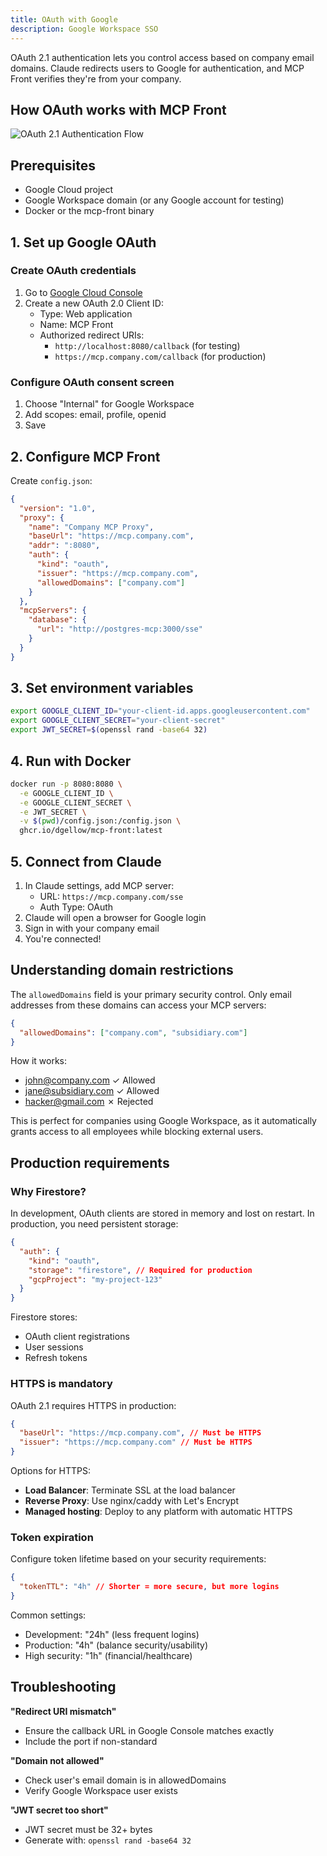 ```yaml
---
title: OAuth with Google
description: Google Workspace SSO
---
```


OAuth 2.1 authentication lets you control access based on company email domains. Claude redirects users to Google for authentication, and MCP Front verifies they're from your company.

## How OAuth works with MCP Front

![OAuth 2.1 Authentication Flow](/mcp-front/oauth-flow.svg)

## Prerequisites

- Google Cloud project
- Google Workspace domain (or any Google account for testing)
- Docker or the mcp-front binary

## 1. Set up Google OAuth

### Create OAuth credentials

1. Go to [Google Cloud Console](https://console.cloud.google.com)
2. Create a new OAuth 2.0 Client ID:
   - Type: Web application
   - Name: MCP Front
   - Authorized redirect URIs:
     - `http://localhost:8080/callback` (for testing)
     - `https://mcp.company.com/callback` (for production)

### Configure OAuth consent screen

1. Choose "Internal" for Google Workspace
2. Add scopes: email, profile, openid
3. Save

## 2. Configure MCP Front

Create `config.json`:

```json
{
  "version": "1.0",
  "proxy": {
    "name": "Company MCP Proxy",
    "baseUrl": "https://mcp.company.com",
    "addr": ":8080",
    "auth": {
      "kind": "oauth",
      "issuer": "https://mcp.company.com",
      "allowedDomains": ["company.com"]
    }
  },
  "mcpServers": {
    "database": {
      "url": "http://postgres-mcp:3000/sse"
    }
  }
}
```

## 3. Set environment variables

```bash
export GOOGLE_CLIENT_ID="your-client-id.apps.googleusercontent.com"
export GOOGLE_CLIENT_SECRET="your-client-secret"
export JWT_SECRET=$(openssl rand -base64 32)
```

## 4. Run with Docker

```bash
docker run -p 8080:8080 \
  -e GOOGLE_CLIENT_ID \
  -e GOOGLE_CLIENT_SECRET \
  -e JWT_SECRET \
  -v $(pwd)/config.json:/config.json \
  ghcr.io/dgellow/mcp-front:latest
```

## 5. Connect from Claude

1. In Claude settings, add MCP server:
   - URL: `https://mcp.company.com/sse`
   - Auth Type: OAuth
2. Claude will open a browser for Google login
3. Sign in with your company email
4. You're connected!

## Understanding domain restrictions

The `allowedDomains` field is your primary security control. Only email addresses from these domains can access your MCP servers:

```json
{
  "allowedDomains": ["company.com", "subsidiary.com"]
}
```

How it works:

- john@company.com ✓ Allowed
- jane@subsidiary.com ✓ Allowed  
- hacker@gmail.com ✗ Rejected

This is perfect for companies using Google Workspace, as it automatically grants access to all employees while blocking external users.

## Production requirements

### Why Firestore?

In development, OAuth clients are stored in memory and lost on restart. In production, you need persistent storage:

```json
{
  "auth": {
    "kind": "oauth",
    "storage": "firestore", // Required for production
    "gcpProject": "my-project-123"
  }
}
```

Firestore stores:

- OAuth client registrations
- User sessions
- Refresh tokens

### HTTPS is mandatory

OAuth 2.1 requires HTTPS in production:

```json
{
  "baseUrl": "https://mcp.company.com", // Must be HTTPS
  "issuer": "https://mcp.company.com" // Must be HTTPS
}
```

Options for HTTPS:

- **Load Balancer**: Terminate SSL at the load balancer  
- **Reverse Proxy**: Use nginx/caddy with Let's Encrypt
- **Managed hosting**: Deploy to any platform with automatic HTTPS

### Token expiration

Configure token lifetime based on your security requirements:

```json
{
  "tokenTTL": "4h" // Shorter = more secure, but more logins
}
```

Common settings:

- Development: "24h" (less frequent logins)
- Production: "4h" (balance security/usability)
- High security: "1h" (financial/healthcare)

## Troubleshooting

**"Redirect URI mismatch"**

- Ensure the callback URL in Google Console matches exactly
- Include the port if non-standard

**"Domain not allowed"**

- Check user's email domain is in allowedDomains
- Verify Google Workspace user exists

**"JWT secret too short"**

- JWT secret must be 32+ bytes
- Generate with: `openssl rand -base64 32`
